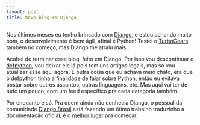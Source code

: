 ```yaml
---
layout: post
title: Novo blog em Django
---
```


Nos últimos meses eu tenho brincado com <a href="http://www.djangoproject.com" target="_blank">Django</a>, e estou achando muito bom, o desenvolvimento é bem ágil, afinal é Python! Testei o <a href="http://turbogears.org/" target="_blank">TurboGears</a> também no começo, mas Django me atraiu mais...

Acabei de terminar esse blog, feito em Django. Por isso vou descontinuar o <a href="http://defpython.blogspot.com" target="_blank">defpython</a>, vou deixar ele lá pois tem uns artigos legais, mas só vou atualizar esse aqui agora. E outra coisa que eu achava meio chato, era que o defpython tinha a finalidade de falar sobre Python, então eu evitava postar sobre outros assuntos, outras linguagens, etc. Mas aqui vai ter de tudo um pouco, com um feed específico pra cada categoria também.

Por enquanto é só. Pra quem ainda não conhecia Django, o pessoal da comunidade <a href="http://www.djangobrasil.org/" target="_blank">Django Brasil</a> está fazendo um ótimo trabalho traduzinho a documentação oficial, é o <a href="http://www.djangobrasil.org/documentacao/">melhor lugar</a> pra começar.
